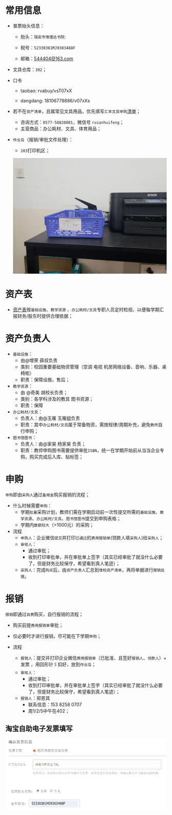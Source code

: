 # 常用信息

- 普票抬头信息：
  - 抬头：`瑞安市惟理达书院`: 
  - 税号：`52330381MJ9303488F`

  - 邮箱：544404@163.com

- 文具仓库：`302`；

- 口令

  - taobao: rvabuy/vsT07xX

  - dangdang: 18106778886/v07xXs

- 若不在`资产清单`，且属常见文具用品，优先填写`汇丰文具申购`[清单](https://shimo.im/sheet/UFae1MU8GmUXUKeu/3bjMr)；

  - 咨询方式：`0577-58820801`，微信号 `ruianhuifeng`；
  - 主营商品：办公耗材、文具、体育用品；

- `作业岛`（报销/审批文件处理）：

  - `203`打印机区；

  ![1555480928579](media/1555480928579.png)

  




# 资产表

- [资产表](https://docs.qq.com/sheet/DWGNUdFJId0ZxSG9K?tab=BB08J2)按`基础设施`、`教学资源` 、`办公耗材/文具`专职人员定时检视、以便每学期汇报财务/股东时提供合理依据；



# 资产负责人

  - `基础设施`：
      - 由@增荣 薛叔负责
      - 类别：校园重要基础物资管理（空调 电视 机房网络设备、音响、乐器、桌椅柜）
      - 职责：保障设施，售后；
  - `教学资源`：
      - 由 @奇美 胡校长负责；
      - 类别：各学科涉及的教具 图书资源；
      - 职责：保障
  - `办公耗材/文具`：
      - 负责人：由@玉雁 玉雁姐负责
      - 职责：其中`办公耗材/文具`属于常备物资，需按规律/周期补充，避免`教师`自行申购；
  - `图书馆图书`：
      - 负责人：由@家昊 杨家昊 负责；
      - 职责：教师申购图书需要提供审批`ISBN`，统一在学期开始前从当当企业专购，购买完成后入库、贴标签；



# 申购

`申购`即由`采购人`通过`备用金`购买报销的流程；

- 什么时候需要`申购`：
  - 学期`批量`采购计划，教师们需在学期启动前一次性提交所需的`基础设施`、`教学资源`、`办公耗材/文具`、`图书馆图书`提交到申购表格；
  - 学期内`数额较大`（>1000元）的采购；
- 流程
  - `申购人`：企业微信`提交`并打印`已通过`的`费用报销单`(领款人填`采购人`)给`采购人`；
  - `审核人`：
    - 通过审批；
    - 收到打印审批单，并在审批单上签字（其实已经审批了就没什么必要了，但是财务比较保守，希望看到真人笔迹）；
  - `采购人`：完成`购买`后，由`资产负责人`汇总到`惟校资产清单`，再将单据进行`报销处理`。





# 报销

`报销`即通过`自费`购买，自行报销的流程；

- 购买前提`费用报销单`审批；
- 仅必要时才进行报销，尽可能在下学期`申购`；

- 流程
  - `报销人`：提交并打印企业微信`费用报销单`（已批准、且签好`报销人`、`领款人`）+ 发票 ，用回形针🖇扣好，放到`作业岛`；
  - `审核人`：
    - 通过审批；
    - 收到打印审批单，并在审批单上签字（其实已经审批了就没什么必要了，但是财务比较保守，希望看到真人笔迹）；
  - `报销人`：郑恩其
    - 联系信息：153 8258 0707
    - 周1/2/5中午在402；



## 淘宝自助电子发票填写

![1555298968972](media/1555298968972.png)





